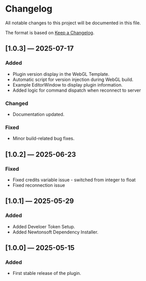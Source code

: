 # Changelog

All notable changes to this project will be documented in this file.

The format is based on [Keep a Changelog](https://keepachangelog.com/en/1.0.0/).

## [1.0.3] — 2025-07-17
### Added
- Plugin version display in the WebGL Template.
- Automatic script for version injection during WebGL build.
- Example EditorWindow to display plugin information.
- Added logic for command dispatch when reconnect to server

### Changed
- Documentation updated.

### Fixed
- Minor build-related bug fixes.

## [1.0.2] — 2025-06-23
### Fixed
- Fixed credits variable issue - switched from integer to float
- Fixed reconnection issue

## [1.0.1] — 2025-05-29
### Added
- Added Develoer Token Setup.
- Added Newtonsoft Dependency Installer.

## [1.0.0] — 2025-05-15
### Added
- First stable release of the plugin.
